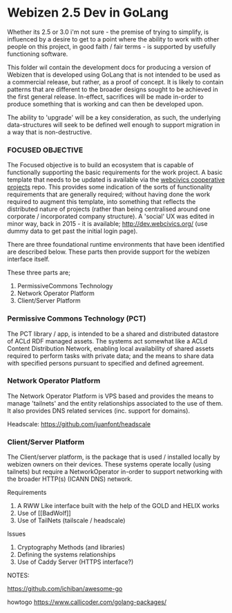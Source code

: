 # Webizen 2.5 Dev in GoLang

Whether its 2.5 or 3.0 i'm not sure - the premise of trying to simplify, is influenced by a desire to get to a point where the ability to work with other people on this project, in good faith / fair terms - is supported by usefully functioning software. 

This folder wil contain the development docs for producing a version of Webizen that is developed using GoLang that is not intended to be used as a commercial release, but rather, as a proof of concept.   It is likely to contain patterns that are different to the broader designs sought to be achieved in the first general release.  In-effect, sacrifices will be made in-order to produce something that is working and can then be developed upon.

The ability to 'upgrade' will be a key consideration, as such, the underlying data-structures will seek to be defined well enough to support migration in a way that is non-destructive.

### FOCUSED OBJECTIVE

The Focused objective is to build an ecosystem that is capable of functionally supporting the basic requirements for the work project.  A basic template that needs to be updated is available via the [webcivics cooperative projects](https://webcivics.github.io/CooperativeProjects/) repo.   This provides some indication of the sorts of functionality requirements that are generally required; without having done the work required to augment this template, into something that reflects the distributed nature of projects (rather than being centralised around one corporate / incorporated company structure).
A 'social' UX was edited in minor way, back in 2015 - it is available; http://dev.webcivics.org/  (use dummy data to get past the initial login page). 


There are three foundational runtime environments that have been identified are described below.  These parts then provide support for the webizen interface itself.  

These three parts are;

1. PermissiveCommons Technology
2. Network Operator Platform 
3. Client/Server Platform

### Permissive Commons Technology (PCT)

The PCT library / app, is intended to be a shared and distributed datastore of ACLd RDF managed assets.  The systems act somewhat like a ACLd Content Distribution Network, enabling local availability of shared assets required to perform tasks with private data; and the means to share data with specified persons pursuant to specified and defined agreement.

### Network Operator Platform

The Network Operator Platform is VPS based and provides the means to manage 'tailnets' and the entity relationships associated to the use of them. It also provides DNS related services (inc. support for domains).  

Headscale: https://github.com/juanfont/headscale

### Client/Server Platform 
The Client/server platform, is the package that is used / installed locally by webizen owners on their devices.  These systems operate locally (using tailnets) but require a NetworkOperator in-order to support networking with the broader HTTP(s) (ICANN DNS) network. 

Requirements

1. A RWW Like interface built with the help of the GOLD and HELIX works
2. Use of [[BadWolf]]
3. Use of TailNets (tailscale / headscale)


Issues

1. Cryptography Methods (and libraries)
2. Defining the systems relationships 
4. Use of Caddy Server (HTTPS interface?)

NOTES:

https://github.com/ichiban/awesome-go

howtogo https://www.callicoder.com/golang-packages/